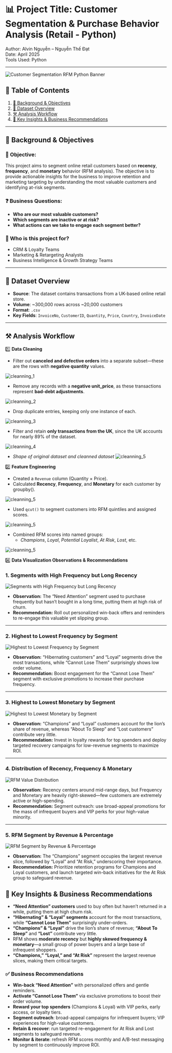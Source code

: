 # 📊 Project Title: Customer Segmentation & Purchase Behavior Analysis (Retail - Python)  
Author: Alvin Nguyễn – Nguyễn Thế Đạt  
Date: April 2025  
Tools Used: Python

---

![Customer Segmentation RFM Python Banner](./image/banner.png)

## 📑 Table of Contents  
1. [📌 Background & Objectives](#-background--objectives)  
2. [📂 Dataset Overview](#-dataset-overview)  
3. [⚒️ Analysis Workflow](#️-analysis-workflow)  
4. [🔎 Key Insights & Business Recommendations](#-key-insights--business-recommendations)  

---

## 📌 Background & Objectives  

### 🎯 Objective:
This project aims to segment online retail customers based on **recency**, **frequency**, and **monetary** behavior (RFM analysis). The objective is to provide actionable insights for the business to improve retention and marketing targeting by understanding the most valuable customers and identifying at-risk segments.

### ❓ Business Questions:
- **Who are our most valuable customers?**  
- **Which segments are inactive or at risk?**  
- **What actions can we take to engage each segment better?**

### 👤 Who is this project for?
- CRM & Loyalty Teams
- Marketing & Retargeting Analysts
- Business Intelligence & Growth Strategy Teams

---

## 📂 Dataset Overview  

- **Source**: The dataset contains transactions from a UK-based online retail store.  
- **Volume**: ~300,000 rows across ~20,000 customers  
- **Format**: `.csv`
- **Key Fields**: `InvoiceNo`, `CustomerID`, `Quantity`, `Price`, `Country`, `InvoiceDate`

---

## ⚒️ Analysis Workflow  

1️⃣ **Data Cleaning**  
- Filter out **canceled and defective orders** into a separate subset—these are the rows with **negative quantity** values.

![cleanning_1](./image/analysis%20image/Cleanning%20data/filter%20negative.png)

- Remove any records with a **negative unit_price**, as these transactions represent **bad-debt adjustments**.

![cleanning_2](./image/analysis%20image/Cleanning%20data/price%20negative.png)

- Drop duplicate entries, keeping only one instance of each.

![cleanning_3](./image/analysis%20image/Cleanning%20data/filter%20duplicated.png)

- Filter and retain **only transactions from the UK**, since the UK accounts for nearly 89% of the dataset.

![cleanning_4](./image/analysis%20image/Cleanning%20data/filter%20uk.png)

- *Shape of original dataset and cleanned dataset*
![cleanning_5](./image/analysis%20image/Cleanning%20data/before%20after.png)


2️⃣ **Feature Engineering**  
- Created a `Revenue` column (Quantity × Price).  
- Calculated **Recency**, **Frequency**, and **Monetary** for each customer by groupby().  

![cleanning_5](./image/analysis%20image/Feature%20engineering/calculate%20rfm%20value.png)

- Used `qcut()` to segment customers into RFM quintiles and assigned scores.  

![cleanning_5](./image/analysis%20image/Feature%20engineering/calculate%20rfm%20score.png)

- Combined RFM scores into named groups:  
  - *Champions*, *Loyal*, *Potential Loyalist*, *At Risk*, *Lost*, etc.  

![cleanning_5](./image/analysis%20image/Feature%20engineering/rfm%20segments.png)


4️⃣ **Data Visualization Observations & Recommendations**  

### 1. Segments with High Frequency but Long Recency  
![Segments with High Frequency but Long Recency](./image/analysis%20image/Visualize/bubble%20chart.png)  

- **Observation:** The “Need Attention” segment used to purchase frequently but hasn’t bought in a long time, putting them at high risk of churn.  
- **Recommendation:** Roll out personalized win-back offers and reminders to re-engage this valuable yet slipping group.

---

### 2. Highest to Lowest Frequency by Segment  
![Highest to Lowest Frequency by Segment](./image/analysis%20image/Visualize/customer%20frequency%20by%20segment.png)  

- **Observation:** “Hibernating customers” and “Loyal” segments drive the most transactions, while “Cannot Lose Them” surprisingly shows low order volume.  
- **Recommendation:** Boost engagement for the “Cannot Lose Them” segment with exclusive promotions to increase their purchase frequency.

---

### 3. Highest to Lowest Monetary by Segment  
![Highest to Lowest Monetary by Segment](./image/analysis%20image/Visualize/revenue%20by%20segment.png)  

- **Observation:** “Champions” and “Loyal” customers account for the lion’s share of revenue, whereas “About To Sleep” and “Lost customers” contribute very little.  
- **Recommendation:** Invest in loyalty rewards for top spenders and deploy targeted recovery campaigns for low-revenue segments to maximize ROI.

---

### 4. Distribution of Recency, Frequency & Monetary  
![RFM Value Distribution](./image/analysis%20image/Visualize/rfm%20value%20distribution.png)  

- **Observation:** Recency centers around mid-range days, but Frequency and Monetary are heavily right-skewed—few customers are extremely active or high-spending.  
- **Recommendation:** Segment outreach: use broad-appeal promotions for the mass of infrequent buyers and VIP perks for your high-value minority.

---

### 5. RFM Segment by Revenue & Percentage  
![RFM Segment by Revenue & Percentage](./image/analysis%20image/Visualize/tree%20map%20by%20customer%20revenue.png)  

- **Observation:** The “Champions” segment occupies the largest revenue slice, followed by “Loyal” and “At Risk,” underscoring their importance.  
- **Recommendation:** Prioritize retention programs for Champions and Loyal customers, and launch targeted win-back initiatives for the At Risk group to safeguard revenue.



## 🔎 Key Insights & Business Recommendations

- **“Need Attention” customers** used to buy often but haven’t returned in a while, putting them at high churn risk.  
- **“Hibernating” & “Loyal” segments** account for the most transactions, while **“Cannot Lose Them”** surprisingly under-orders.  
- **“Champions” & “Loyal”** drive the lion’s share of revenue; **“About To Sleep”** and **“Lost”** contribute very little.  
- RFM shows **moderate recency** but **highly skewed frequency & monetary**—a small group of power buyers and a large base of infrequent shoppers.  
- **“Champions,” “Loyal,” and “At Risk”** represent the largest revenue slices, making them critical targets.

### ✅ Business Recommendations

- **Win-back “Need Attention”** with personalized offers and gentle reminders.  
- **Activate “Cannot Lose Them”** via exclusive promotions to boost their order volume.  
- **Reward your top spenders** (Champions & Loyal) with VIP perks, early access, or loyalty tiers.  
- **Segment outreach**: broad-appeal campaigns for infrequent buyers; VIP experiences for high-value customers.  
- **Retain & recover**: run targeted re-engagement for At Risk and Lost segments to safeguard revenue.  
- **Monitor & iterate**: refresh RFM scores monthly and A/B-test messaging by segment to continuously improve ROI.  


